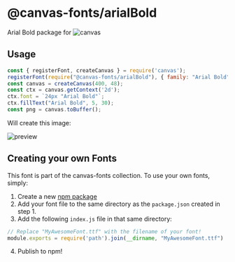 @canvas-fonts/arialBold
====

Arial Bold package for ![canvas](https://npmjs.org/package/canvas)

## Usage

```js
const { registerFont, createCanvas } = require('canvas');
registerFont(require("@canvas-fonts/arialBold"), { family: "Arial Bold" });
const canvas = createCanvas(400, 48);
const ctx = canvas.getContext('2d');
ctx.font = `24px "Arial Bold"`;
ctx.fillText("Arial Bold", 5, 30);
const png = canvas.toBuffer();
```

Will create this image:

![preview](https://github.com/retrohacker/canvas-fonts/raw/master/previews/arialBold.png)

## Creating your own Fonts

This font is part of the canvas-fonts collection. To use your own fonts, simply:

1. Create a new [npm package](https://docs.npmjs.com/creating-node-js-modules)
2. Add your font file to the same directory as the `package.json` created in step 1.
3. Add the following `index.js` file in that same directory:

```js
// Replace "MyAwesomeFont.ttf" with the filename of your font!
module.exports = require('path').join(__dirname, "MyAwesomeFont.ttf")
```

4. Publish to npm!